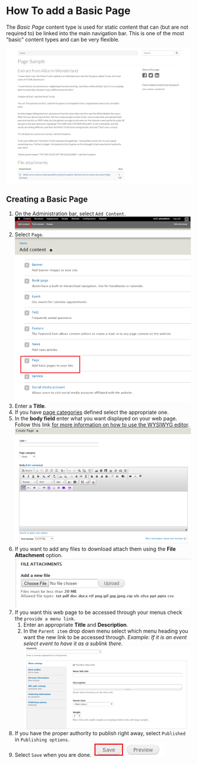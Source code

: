 # How To add a Basic Page
The *Basic Page* content type is used for static content that can (but are not required to) be linked into the main navigation bar. This is one of the most "basic" content types and can be very flexible.

![An Example of a Basic Page](../images/paex.png "Example of a Basic Page")

## Creating a Basic Page
1. On the Administration bar, select `Add Content`.
![Add Content Highlighted](../images/ambac.png)
2. Select `Page`.
![Page Option Selected](../images/addconpage.png)
3. Enter a **Title**.
4. If you have [page categories](../taxonomies.md#categories) defined select the appropriate one.
5. In the **body field** enter what you want displayed on your web page. Follow this link [for more information on how to use the WYSIWYG editor](../wysiwyg-editor.md).
![Of Page selected](../images/pagetitlebody.png)
6. If you want to add any files to download attach them using the **File Attachment** option.
![File Attachment option](../images/pageattach.png)
7. If you want this web page to be accessed through your menus check the `provide a menu link`.
    1. Enter an appropriate **Title** and **Description**.
    2. In the `Parent item` drop down menu select which menu heading you want the new link to be accessed through. *Example: If it is an event select event to have it as a sublink there.*
![Page Menu options](../images/pagekeyoptmenu.png)
8. If you have the proper authority to publish right away, select `Published` in `Publishing options`.
9. Select `Save` when you are done.
![Image of Save Button](../images/save.png)
